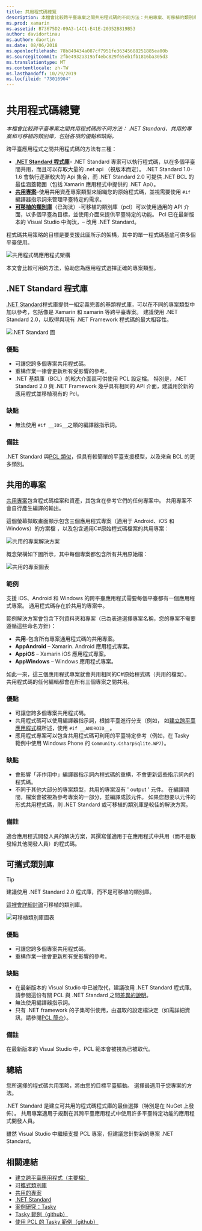 ```yaml
---
title: 共用程式碼總覽
description: 本檔會比較跨平臺專案之間共用程式碼的不同方法：共用專案、可移植的類別庫和 .NET Standard，包括每一項的優點和缺點。
ms.prod: xamarin
ms.assetid: B73675D2-09A3-14C1-E41E-20352B819B53
author: davidortinau
ms.author: daortin
ms.date: 08/06/2018
ms.openlocfilehash: 78b849434a087cf7951fe36345688251885ea00b
ms.sourcegitcommit: 2fbe4932a319af4ebc829f65eb1fb1816ba305d3
ms.translationtype: MT
ms.contentlocale: zh-TW
ms.lasthandoff: 10/29/2019
ms.locfileid: "73016904"
---
```

# <a name="sharing-code-overview"></a>共用程式碼總覽

_本檔會比較跨平臺專案之間共用程式碼的不同方法： .NET Standard、共用的專案和可移植的類別庫，包括各項的優點和缺點。_

跨平臺應用程式之間共用程式碼的方法有三種：

- [ **.NET Standard 程式庫**](#Net_Standard)– .NET Standard 專案可以執行程式碼，以在多個平臺間共用，而且可以存取大量的 .net api （視版本而定）。 .NET Standard 1.0-1.6 會執行逐漸較大的 Api 集合，而 .NET Standard 2.0 可提供 .NET BCL 的最佳涵蓋範圍（包括 Xamarin 應用程式中提供的 .NET Api）。
- [**共用專案**](#Shared_Projects)–使用共用資產專案類型來組織您的原始程式碼，並視需要使用 `#if` 編譯器指示詞來管理平臺特定的需求。
- [**可移植的類別庫**](#Portable_Class_Libraries)（已淘汰）-可移植的類別庫（pcl）可以使用通用的 API 介面，以多個平臺為目標，並使用介面來提供平臺特定的功能。 Pcl 已在最新版本的 Visual Studio 中淘汰，&ndash; 改用 .NET Standard。

程式碼共用策略的目標是要支援此圖所示的架構，其中的單一程式碼基底可供多個平臺使用。

 ![共用程式碼應用程式架構](code-sharing-images/conceptualarchitecture.png "共用程式碼應用程式架構")

本文會比較可用的方法，協助您為應用程式選擇正確的專案類型。

<a name="Net_Standard" />

## <a name="net-standard-libraries"></a>.NET Standard 程式庫

[.NET Standard](~/cross-platform/app-fundamentals/net-standard.md)程式庫提供一組定義完善的基類程式庫，可以在不同的專案類型中加以參考，包括像是 Xamarin 和 xamarin 等跨平臺專案。 建議使用 .NET Standard 2.0，以取得與現有 .NET Framework 程式碼的最大相容性。

![.NET Standard 圖](code-sharing-images/netstandard.png ".NET Standard 圖")

### <a name="benefits"></a>優點

- 可讓您跨多個專案共用程式碼。
- 重構作業一律會更新所有受影響的參考。
- .NET 基類庫（BCL）的較大介面區可供使用 PCL 設定檔。 特別是，.NET Standard 2.0 與 .NET Framework 幾乎具有相同的 API 介面，建議用於新的應用程式並移植現有的 Pcl。

### <a name="disadvantages"></a>缺點

- 無法使用 `#if __IOS__`之類的編譯器指示詞。

### <a name="remarks"></a>備註

.NET Standard 與[PCL 類似](https://docs.microsoft.com/dotnet/standard/net-standard#comparison-to-portable-class-libraries)，但具有較簡單的平臺支援模型，以及來自 BCL 的更多類別。

<a name="Shared_Projects" />

## <a name="shared-projects"></a>共用的專案

[共用專案](~/cross-platform/app-fundamentals/shared-projects.md)包含程式碼檔案和資產，其包含在參考它們的任何專案中。 共用專案不會自行產生編譯的輸出。

這個螢幕擷取畫面顯示包含三個應用程式專案（適用于 Android、iOS 和 Windows）的方案檔 ，以及包含通用C#原始程式碼檔案的共用專案：

![共用的專案解決方案](code-sharing-images/sharedsolution.png "共用的專案解決方案")

概念架構如下圖所示，其中每個專案都包含所有共用原始檔：

![共用的專案圖表](code-sharing-images/sharedassetproject.png "共用的專案圖表")

### <a name="example"></a>範例

支援 iOS、Android 和 Windows 的跨平臺應用程式需要每個平臺都有一個應用程式專案。 通用程式碼存在於共用的專案中。

範例解決方案會包含下列資料夾和專案（已為表達選擇專案名稱，您的專案不需要遵循這些命名方針）：

- **共用**–包含所有專案通用程式碼的共用專案。
- **AppAndroid** – Xamarin. Android 應用程式專案。
- **AppiOS** – Xamarin iOS 應用程式專案。
- **AppWindows** – Windows 應用程式專案。

如此一來，這三個應用程式專案就會共用相同的C#原始程式碼（共用的檔案）。 共用程式碼的任何編輯都會在所有三個專案之間共用。

### <a name="benefits"></a>優點

- 可讓您跨多個專案共用程式碼。
- 共用程式碼可以使用編譯器指示詞，根據平臺進行分支（例如， 如[建立跨平臺應用程式](~/cross-platform/app-fundamentals/building-cross-platform-applications/index.md)檔所述，使用 `#if __ANDROID__`。
- 應用程式專案可以包含共用程式碼可利用的平臺特定參考（例如，在 Tasky 範例中使用 Windows Phone 的 `Community.CsharpSqlite.WP7`）。

### <a name="disadvantages"></a>缺點

- 會影響「非作用中」編譯器指示詞內程式碼的重構，不會更新這些指示詞內的程式碼。
- 不同于其他大部分的專案類型，共用的專案沒有 ' output ' 元件。 在編譯期間，檔案會被視為參考專案的一部分，並編譯成該元件。 如果您想要以元件的形式共用程式碼，則 .NET Standard 或可移植的類別庫是較佳的解決方案。

<a name="Shared_Remarks" />

### <a name="remarks"></a>備註

適合應用程式開發人員的解決方案，其撰寫僅適用于在應用程式中共用（而不是散發給其他開發人員）的程式碼。

<a name="Portable_Class_Libraries" />

## <a name="portable-class-libraries"></a>可攜式類別庫

> [!TIP]
> 建議使用 .NET Standard 2.0 程式庫，而不是可移植的類別庫。

[這裡會詳細討論](~/cross-platform/app-fundamentals/pcl.md)可移植的類別庫。

![可移植類別庫圖表](code-sharing-images/portableclasslibrary.png "可移植類別庫圖表")

### <a name="benefits"></a>優點

- 可讓您跨多個專案共用程式碼。
- 重構作業一律會更新所有受影響的參考。

### <a name="disadvantages"></a>缺點

- 在最新版本的 Visual Studio 中已被取代，建議改用 .NET Standard 程式庫。 請參閱這份有關 PCL 與 .NET Standard 之間[差異的說明](https://docs.microsoft.com/dotnet/standard/net-standard#comparison-to-portable-class-libraries)。
- 無法使用編譯器指示詞。
- 只有 .NET framework 的子集可供使用，由選取的設定檔決定（如需詳細資訊，請參閱[PCL 簡介](~/cross-platform/app-fundamentals/pcl.md)）。

### <a name="remarks"></a>備註

在最新版本的 Visual Studio 中，PCL 範本會被視為已被取代。

## <a name="summary"></a>總結

您所選擇的程式碼共用策略，將由您的目標平臺驅動。 選擇最適用于您專案的方法。

.NET Standard 是建立可共用的程式碼程式庫的最佳選擇（特別是在 NuGet 上發佈）。 共用專案適用于規劃在其跨平臺應用程式中使用許多平臺特定功能的應用程式開發人員。

雖然 Visual Studio 中繼續支援 PCL 專案，但建議您針對新的專案 .NET Standard。

## <a name="related-links"></a>相關連結

- [建立跨平臺應用程式（主要檔）](~/cross-platform/app-fundamentals/building-cross-platform-applications/index.md)
- [可攜式類別庫](~/cross-platform/app-fundamentals/pcl.md)
- [共用的專案](~/cross-platform/app-fundamentals/shared-projects.md)
- [.NET Standard](~/cross-platform/app-fundamentals/net-standard.md)
- [案例研究：Tasky](~/cross-platform/app-fundamentals/building-cross-platform-applications/case-study-tasky.md)
- [Tasky 範例（github）](https://github.com/xamarin/mobile-samples/tree/master/Tasky)
- [使用 PCL 的 Tasky 範例（github）](https://github.com/xamarin/mobile-samples/tree/master/TaskyPortable)
